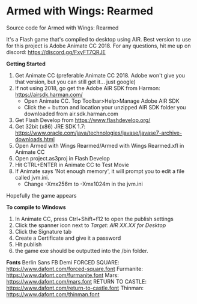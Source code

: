 # Armed with Wings: Rearmed
Source code for Armed with Wings: Rearmed

It's a Flash game that's compiled to desktop using AIR. Best version to use for this project is Adobe Animate CC 2018.
For any questions, hit me up on discord: https://discord.gg/FxyFT7QRJE

**Getting Started**
1. Get Animate CC (preferable Animate CC 2018. Adobe won't give you that version, but you can still get it... just google)
2. If not using 2018, go get the Adobe AIR SDK from Harmon: https://airsdk.harman.com/
    - Open Animate CC. Top Toolbar>Help>Manage Adobe AIR SDK
    - Click the + button and location your unzipped AIR SDK folder you downloaded from air.sdk.harman.com
3. Get Flash Develop from https://www.flashdevelop.org/
4. Get 32bit (x86) JRE SDK 1.7: https://www.oracle.com/java/technologies/javase/javase7-archive-downloads.html 
5. Open Armed with Wings Rearmed/Armed with Wings Rearmed.xfl in Animate CC
6. Open project.as3proj in Flash Develop
7. Hit CTRL+ENTER in Animate CC to Test Movie
8. If Animate says 'Not enough memory', it will prompt you to edit a file called jvm.ini.
    - Change -Xmx256m to -Xmx1024m in the jvm.ini

Hopefully the game appears

**To compile to Windows**
1. In Animate CC, press Ctrl+Shift+f12 to open the publish settings
2. Click the spanner icon next to *Target: AIR XX.XX for Desktop*
3. Click the Signature tab
4. Create a Certificate and give it a password
5. Hit publish
6. the game exe should be outputted into the /bin folder.

**Fonts**
Berlin Sans FB Demi
FORCED SQUARE: https://www.dafont.com/forced-square.font
Furmanite: https://www.dafont.com/furmanite.font
Mars: https://www.dafont.com/mars.font
RETURN TO CASTLE: https://www.dafont.com/return-to-castle.font
Thinman: https://www.dafont.com/thinman.font
